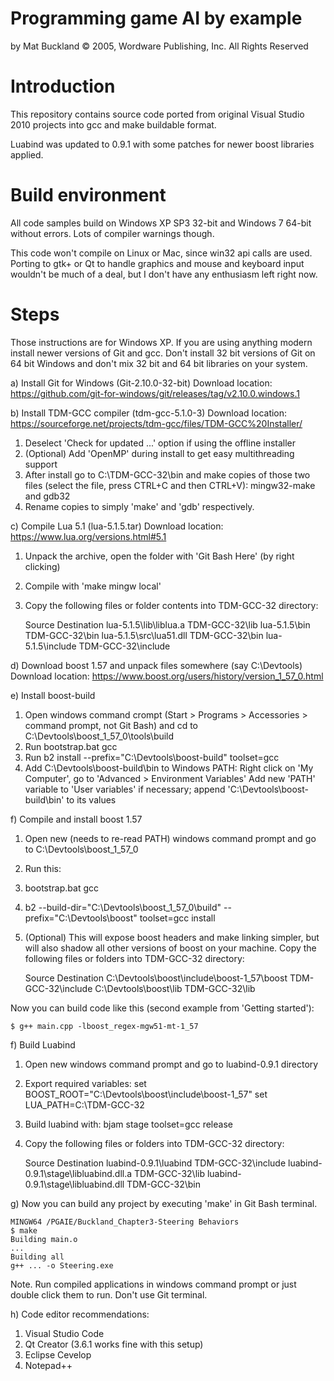 Programming game AI by example
==
by Mat Buckland
© 2005, Wordware Publishing, Inc.
All Rights Reserved

Introduction
==

This repository contains source code ported from original Visual Studio 2010
projects into gcc and make buildable format.

Luabind was updated to 0.9.1 with some patches for newer boost libraries applied.

Build environment
==

All code samples build on Windows XP SP3 32-bit and Windows 7 64-bit without
errors. Lots of compiler warnings though.

This code won't compile on Linux or Mac, since win32 api calls are used. Porting
to gtk+ or Qt to handle graphics and mouse and keyboard input wouldn't be much 
of a deal, but I don't have any enthusiasm left right now.

Steps
==
Those instructions are for Windows XP. If you are using anything modern install 
newer versions of Git and gcc. Don't install 32 bit versions of Git on
64 bit Windows and don't mix 32 bit and 64 bit libraries on your system.

a) Install Git for Windows (Git-2.10.0-32-bit)
Download location: https://github.com/git-for-windows/git/releases/tag/v2.10.0.windows.1

b) Install TDM-GCC compiler (tdm-gcc-5.1.0-3)
Download location: https://sourceforge.net/projects/tdm-gcc/files/TDM-GCC%20Installer/
1. Deselect 'Check for updated ...' option if using the offline installer
2. (Optional) Add 'OpenMP' during install to get easy multithreading support
3. After install go to C:\TDM-GCC-32\bin and make copies of those two files 
(select the file, press CTRL+C and then CTRL+V):
mingw32-make and gdb32
4. Rename copies to simply 'make' and 'gdb' respectively.

c) Compile Lua 5.1 (lua-5.1.5.tar)
Download location: https://www.lua.org/versions.html#5.1
1. Unpack the archive, open the folder with 'Git Bash Here' (by right clicking)
2. Compile with 'make mingw local'
3. Copy the following files or folder contents into TDM-GCC-32 directory:

	Source						Destination
	lua-5.1.5\lib\liblua.a		TDM-GCC-32\lib
	lua-5.1.5\bin				TDM-GCC-32\bin
	lua-5.1.5\src\lua51.dll		TDM-GCC-32\bin
	lua-5.1.5\include 			TDM-GCC-32\include

d) Download boost 1.57 and unpack files somewhere (say C:\Devtools)
Download location: https://www.boost.org/users/history/version_1_57_0.html

e) Install boost-build
1. Open windows command crompt (Start > Programs > Accessories > command prompt, not Git Bash) and cd to C:\Devtools\boost_1_57_0\tools\build
2. Run bootstrap.bat gcc
3. Run b2 install --prefix="C:\Devtools\boost-build" toolset=gcc
4. Add C:\Devtools\boost-build\bin to Windows PATH:
Right click on 'My Computer', go to 'Advanced > Environment Variables'
Add new 'PATH' variable to 'User variables' if necessary; append 'C:\Devtools\boost-build\bin' to its values

f) Compile and install boost 1.57
1. Open new (needs to re-read PATH) windows command prompt and go to C:\Devtools\boost_1_57_0
2. Run this:
3. bootstrap.bat gcc
4. b2 --build-dir="C:\Devtools\boost_1_57_0\build" --prefix="C:\Devtools\boost" toolset=gcc install
5. (Optional) This will expose boost headers and make linking simpler, but will also
shadow all other versions of boost on your machine.
Copy the following files or folders into TDM-GCC-32 directory:

	Source										Destination
	C:\Devtools\boost\include\boost-1_57\boost	TDM-GCC-32\include
	C:\Devtools\boost\lib						TDM-GCC-32\lib

Now you can build code like this (second example from 'Getting started'):

	$ g++ main.cpp -lboost_regex-mgw51-mt-1_57

f) Build Luabind
1. Open new windows command prompt and go to luabind-0.9.1 directory
2. Export required variables:
set BOOST_ROOT="C:\Devtools\boost\include\boost-1_57"
set LUA_PATH=C:\TDM-GCC-32
3. Build luabind with:
bjam stage toolset=gcc release
4. Copy the following files or folders into TDM-GCC-32 directory:

	Source									Destination
	luabind-0.9.1\luabind					TDM-GCC-32\include
	luabind-0.9.1\stage\libluabind.dll.a	TDM-GCC-32\lib
	luabind-0.9.1\stage\libluabind.dll		TDM-GCC-32\bin

g) Now you can build any project by executing 'make' in Git Bash terminal.

	MINGW64 /PGAIE/Buckland_Chapter3-Steering Behaviors
	$ make
	Building main.o
	...
	Building all
	g++ ... -o Steering.exe

Note. Run compiled applications in windows command prompt or just double click them to run.
Don't use Git terminal.

h) Code editor recommendations:
1. Visual Studio Code
2. Qt Creator (3.6.1 works fine with this setup)
3. Eclipse Cevelop
4. Notepad++

